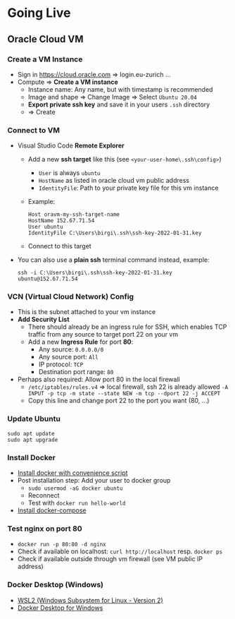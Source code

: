 # Going Live

## Oracle Cloud VM

### Create a VM Instance
- Sign in https://cloud.oracle.com => login.eu-zurich ...
- Compute => **Create a VM instance**
    - Instance name: Any name, but with timestamp is recommended
    - Image and shape => Change Image => Select ```Ubuntu 20.04``` 
    - **Export private ssh key** and save it in your users ```.ssh``` directory
    - => Create

### Connect to VM
- Visual Studio Code **Remote Explorer**
    - Add a new **ssh target** like this (see ```<your-user-home\.ssh\config>```)
        - ```User``` is always ```ubuntu```
        - ```HostName``` as listed in oracle cloud vm public address
        - ```IdentityFile```: Path to your private key file for this vm instance
    - Example:
        ```
        Host oravm-my-ssh-target-name
        HostName 152.67.71.54
        User ubuntu
        IdentityFile C:\Users\birgi\.ssh\ssh-key-2022-01-31.key
        ```

    - Connect to this target
- You can also use a **plain ssh** terminal command instead, example:
    ```
    ssh -i C:\Users\birgi\.ssh\ssh-key-2022-01-31.key ubuntu@152.67.71.54
    ```


### VCN (Virtual Cloud Network) Config
- This is the subnet attached to your vm instance
- **Add Security List**
    - There should already be an ingress rule for SSH, which enables TCP traffic from any source to target port 22 on your vm 
    - Add a new **Ingress Rule** for port **80**:
        - Any source: ```0.0.0.0/0```
        - Any source port: ```All```
        - IP protocol: ```TCP```
        - Destination port range: ```80```
- Perhaps also required: Allow port 80 in the local firewall
    - ```/etc/iptables/rules.v4``` => local firewall, ssh 22 is already allowed 
            ```
            -A INPUT -p tcp -m state --state NEW -m tcp --dport 22 -j ACCEPT
            ```
    - Copy this line and change port 22 to the port you want (80, ...)

### Update Ubuntu
```
sudo apt update
sudo apt upgrade
``` 

### Install Docker

- [Install docker with convenience script](https://docs.docker.com/engine/install/ubuntu/#install-using-the-convenience-script)
- Post installation step: Add your user to docker group
    - ```sudo usermod -aG docker ubuntu```
    - Reconnect 
    - Test with ```docker run hello-world```
- [Install docker-compose](https://docs.docker.com/compose/install/)

### Test nginx on port 80

- ```docker run -p 80:80 -d nginx```
- Check if available on localhost: ```curl http://localhost``` resp. ```docker ps```
- Check if available outside through vm firewall (see VM public IP address)

### Docker Desktop (Windows)

- [WSL2 (Windows Subsystem for Linux - Version 2)](https://docs.microsoft.com/en-us/windows/wsl/install)
- [Docker Desktop for Windows](https://docs.docker.com/get-docker/)
